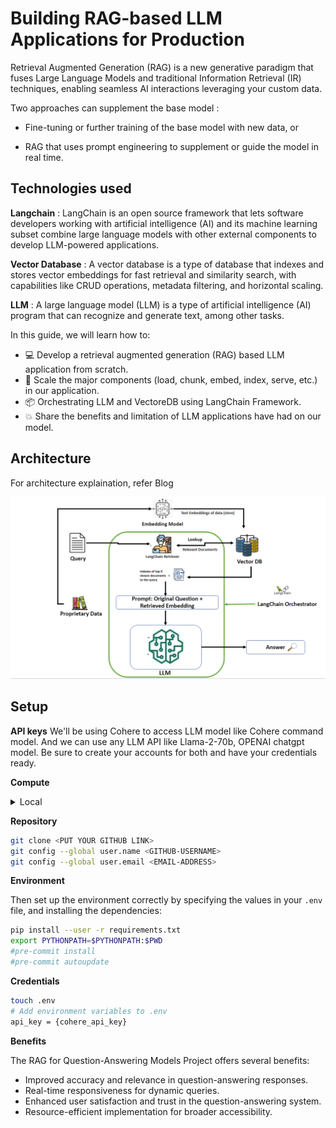 # Building RAG-based LLM Applications for Production

Retrieval Augmented Generation (RAG) is a new generative paradigm that fuses Large Language Models and traditional Information Retrieval (IR) techniques, enabling seamless AI interactions leveraging your custom data.​

Two approaches can supplement the base model :​

* Fine-tuning or further training of the base model with new data, or​

* RAG that uses prompt engineering to supplement or guide the model in real time.​

## Technologies used

**Langchain** : LangChain is an open source framework that lets software developers working with artificial intelligence (AI) and its machine learning subset combine large language models with other external components to develop LLM-powered applications.

**Vector Database** : A vector database is a type of database that indexes and stores vector embeddings for fast retrieval and similarity search, with capabilities like CRUD operations, metadata filtering, and horizontal scaling.

**LLM** : A large language model (LLM) is a type of artificial intelligence (AI) program that can recognize and generate text, among other tasks.

<!--- **Blog post**: https://www.anyscale.com/blog/a-comprehensive-guide-for-building-rag-based-llm-applications-part-1
- **GitHub repository**: https://github.com/ray-project/llm-applications
- **Interactive notebook**: https://github.com/ray-project/llm-applications/blob/main/notebooks/rag.ipynb --->

In this guide, we will learn how to:

* 💻 Develop a retrieval augmented generation (RAG) based LLM application from scratch.
* 🚀 Scale the major components (load, chunk, embed, index, serve, etc.) in our application.
* 📦 Orchestrating LLM and VectoreDB using LangChain Framework.
* 💥 Share the benefits and limitation of LLM applications have had on our model.

## Architecture 

For architecture explaination, refer Blog 


![Getting Started](./images/image.png)

## Setup

**API keys**
We'll be using Cohere to access LLM model like Cohere command model. And we can use any LLM API like Llama-2-70b, OPENAI chatgpt model. Be sure to create your accounts for both and have your credentials ready.

**Compute**
<details>
  <summary>Local</summary>
  You could run this on your local laptop but a we highly recommend using a setup with access to GPUs.
</details>



**Repository**
```bash
git clone <PUT YOUR GITHUB LINK>
git config --global user.name <GITHUB-USERNAME>
git config --global user.email <EMAIL-ADDRESS>
```

**Environment**

Then set up the environment correctly by specifying the values in your `.env` file,
and installing the dependencies:

```bash
pip install --user -r requirements.txt
export PYTHONPATH=$PYTHONPATH:$PWD
#pre-commit install
#pre-commit autoupdate
```

**Credentials** 
```bash
touch .env
# Add environment variables to .env
api_key = {cohere_api_key}
```

**Benefits**

The RAG for Question-Answering Models Project offers several benefits:

* Improved accuracy and relevance in question-answering responses.
* Real-time responsiveness for dynamic queries.
* Enhanced user satisfaction and trust in the question-answering system.
* Resource-efficient implementation for broader accessibility.
